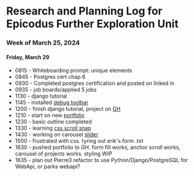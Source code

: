 # Research and Planning Log for Epicodus Further Exploration Unit
### Week of March 25, 2024

#### Friday, March 29

* 0815 - Whiteboarding prompt: unique elements
* 0845 - Postgres cert chap 6
* 0930 - Completed postgres certification and posted on linked in
* 0935 - job boards/applied 5 jobs
* 1130 - django tutorial
* 1145 - installed [debug toolbar](https://django-debug-toolbar.readthedocs.io/en/latest/installation.html)
* 1200 - finish django tutorial, project on [GH](https://github.com/kimmykokonut/polls)
* 1210 - start on new [portfolio](https://github.com/kimmykokonut/my-portfolio)
* 1230 - basic outline completed
* 1330 - learning [css scroll snap](https://www.youtube.com/watch?v=k4EGA95ZK4o)
* 1430 - working on carousel [slider](https://www.youtube.com/watch?v=1CZhGDU5cWM)
* 1500 - frustrated with css. tyring out erik's form .txt
* 1630 - pushed portfolio to GH. form fill works, anchor scroll works, carousel of projects works. styling WIP
* 1635 - plan out Pierre3 refactor to use Python/Django/PostgreSQL for WebApi, or parks webapi?